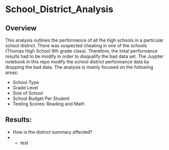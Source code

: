 # School_District_Analysis

## Overview 
This analysis outlines the performance of all the high schools in a particular school district. There was suspected cheating in one of the schools (Thomas High School 9th grade class). Therefore, the inital performance results had to be modify in order to disqualify the bad data set. The Juypter notebook in this repo modify the school district performance data by dropping the bad data. The analysis is mainly focused on the following areas:

- School Type
- Grade Level 
- Size of School
- School Budget Per Student 
- Testing Scores: Reading and Math 

## Results:

- How is the district summary affected?
 - - test